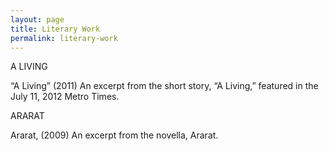 ```yaml
---
layout: page
title: Literary Work
permalink: literary-work
---
```


A LIVING

“A Living” (2011)
An excerpt from the short story, “A Living,” featured in the July 11, 2012 Metro Times.

ARARAT

Ararat, (2009)
An excerpt from the novella, Ararat.

